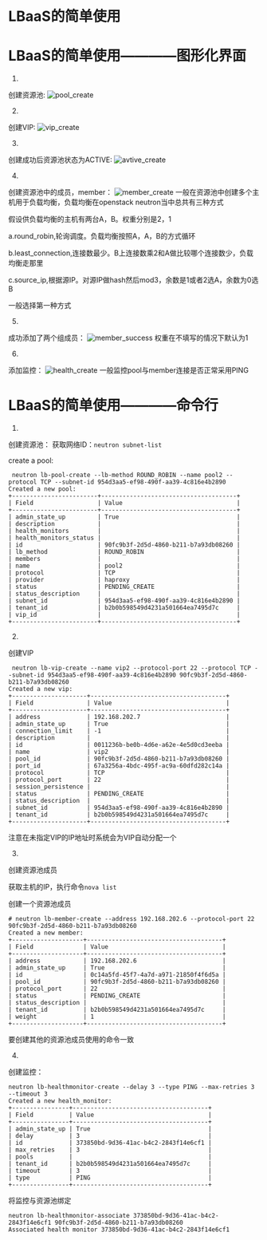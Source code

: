 # LBaaS的简单使用

# LBaaS的简单使用————图形化界面

1.
创建资源池:
![pool_create](../Picture/lb_pool1.png)

2.
创建VIP:
![vip_create](../Picture/lb_pool4.png)

3.
创建成功后资源池状态为ACTIVE:
![avtive_create](../Picture/lb_pool.png)

4.
创建资源池中的成员，member：
![member_create](../Picture/lb_pool2.png)
一般在资源池中创建多个主机用于负载均衡，负载均衡在openstack neutron当中总共有三种方式

假设供负载均衡的主机有两台A，B。权重分别是2，1

a.round_robin,轮询调度。负载均衡按照A，A，B的方式循环

b.least_connection,连接数最少。B上连接数乘2和A做比较哪个连接数少，负载均衡走那里

c.source_ip,根据源IP。对源IP做hash然后mod3，余数是1或者2选A，余数为0选B

一般选择第一种方式

5.
成功添加了两个组成员：
![member_success](../Picture/lb_pool3.png)
权重在不填写的情况下默认为1


6.
添加监控：
![health_create](../Picture/lb_pool5.png)
一般监控pool与member连接是否正常采用PING

# LBaaS的简单使用————命令行

1.
创建资源池：
获取网络ID：`neutron subnet-list`

create a pool:
```
 neutron lb-pool-create --lb-method ROUND_ROBIN --name pool2 --protocol TCP --subnet-id 954d3aa5-ef98-490f-aa39-4c816e4b2890
Created a new pool:
+------------------------+--------------------------------------+
| Field                  | Value                                |
+------------------------+--------------------------------------+
| admin_state_up         | True                                 |
| description            |                                      |
| health_monitors        |                                      |
| health_monitors_status |                                      |
| id                     | 90fc9b3f-2d5d-4860-b211-b7a93db08260 |
| lb_method              | ROUND_ROBIN                          |
| members                |                                      |
| name                   | pool2                                |
| protocol               | TCP                                  |
| provider               | haproxy                              |
| status                 | PENDING_CREATE                       |
| status_description     |                                      |
| subnet_id              | 954d3aa5-ef98-490f-aa39-4c816e4b2890 |
| tenant_id              | b2b0b598549d4231a501664ea7495d7c     |
| vip_id                 |                                      |
+------------------------+--------------------------------------+

```

2.
创建VIP

```
 neutron lb-vip-create --name vip2 --protocol-port 22 --protocol TCP --subnet-id 954d3aa5-ef98-490f-aa39-4c816e4b2890 90fc9b3f-2d5d-4860-b211-b7a93db08260
Created a new vip:
+---------------------+--------------------------------------+
| Field               | Value                                |
+---------------------+--------------------------------------+
| address             | 192.168.202.7                        |
| admin_state_up      | True                                 |
| connection_limit    | -1                                   |
| description         |                                      |
| id                  | 0011236b-be0b-4d6e-a62e-4e5d0cd3eeba |
| name                | vip2                                 |
| pool_id             | 90fc9b3f-2d5d-4860-b211-b7a93db08260 |
| port_id             | 67a3256a-4bdc-495f-ac9a-60dfd282c14a |
| protocol            | TCP                                  |
| protocol_port       | 22                                   |
| session_persistence |                                      |
| status              | PENDING_CREATE                       |
| status_description  |                                      |
| subnet_id           | 954d3aa5-ef98-490f-aa39-4c816e4b2890 |
| tenant_id           | b2b0b598549d4231a501664ea7495d7c     |
+---------------------+--------------------------------------+

```
注意在未指定VIP的IP地址时系统会为VIP自动分配一个

3.
创建资源池成员

获取主机的IP，执行命令`nova list`

创建一个资源池成员

```
# neutron lb-member-create --address 192.168.202.6 --protocol-port 22 90fc9b3f-2d5d-4860-b211-b7a93db08260
Created a new member:
+--------------------+--------------------------------------+
| Field              | Value                                |
+--------------------+--------------------------------------+
| address            | 192.168.202.6                        |
| admin_state_up     | True                                 |
| id                 | 0c14a5fd-45f7-4a7d-a971-21850f4f6d5a |
| pool_id            | 90fc9b3f-2d5d-4860-b211-b7a93db08260 |
| protocol_port      | 22                                   |
| status             | PENDING_CREATE                       |
| status_description |                                      |
| tenant_id          | b2b0b598549d4231a501664ea7495d7c     |
| weight             | 1                                    |
+--------------------+--------------------------------------+

```

要创建其他的资源池成员使用的命令一致

4.
创建监控：

```
neutron lb-healthmonitor-create --delay 3 --type PING --max-retries 3 --timeout 3
Created a new health_monitor:
+----------------+--------------------------------------+
| Field          | Value                                |
+----------------+--------------------------------------+
| admin_state_up | True                                 |
| delay          | 3                                    |
| id             | 373850bd-9d36-41ac-b4c2-2843f14e6cf1 |
| max_retries    | 3                                    |
| pools          |                                      |
| tenant_id      | b2b0b598549d4231a501664ea7495d7c     |
| timeout        | 3                                    |
| type           | PING                                 |
+----------------+--------------------------------------+

```

将监控与资源池绑定

```
neutron lb-healthmonitor-associate 373850bd-9d36-41ac-b4c2-2843f14e6cf1 90fc9b3f-2d5d-4860-b211-b7a93db08260
Associated health monitor 373850bd-9d36-41ac-b4c2-2843f14e6cf1

```


